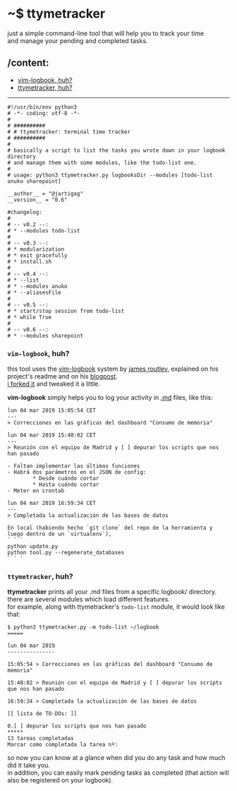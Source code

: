 # ~$ ttymetracker

just a simple command-line tool that will help you to track your time  
and manage your pending and completed tasks.

## /content:

- [vim-logbook, huh?](#vim-logbook-huh)
- [ttymetracker, huh?](#ttymetracker-huh)

---------

```
#!/usr/bin/env python3
# -*- coding: utf-8 -*-
#
# ##########
# # ttymetracker: terminal time tracker
# ##########
#
# basically a script to list the tasks you wrote down in your logbook directory
# and manage them with some modules, like the todo-list one.
#
# usage: python3 ttymetracker.py logbooksDir --modules [todo-list anuko sharepoint]

__author__ = "@jartigag"
__version__ = "0.6"

#changelog:
#
# -- v0.2 --:
# * --modules todo-list
#
# -- v0.3 --:
# * modularization
# * exit gracefully
# * install.sh
#
# -- v0.4 --:
# * --list
# * --modules anuko
# * --aliasesFile
#
# -- v0.5 --:
# * start/stop session from todo-list
# * while True
#
# -- v0.6 --:
# * --modules sharepoint
```

### `vim-logbook`, huh?
this tool uses the [vim-logbook](https://github.com/jamesroutley/vim-logbook) system by [james routley](https://routley.io/), explained on his project's readme and on his [blogpost](https://routley.io/tech/2017/11/23/logbook.html).  
[i forked it](https://github.com/jartigag/vim-logbook) and tweaked it a little.

**vim-logbook** simply helps you to log your activity in [.md](https://en.wikipedia.org/wiki/Markdown) files, like this:
```
lun 04 mar 2019 15:05:54 CET
---
> Correcciones en las gráficas del dashboard "Consumo de memoria"

lun 04 mar 2019 15:40:02 CET
---
> Reunión con el equipo de Madrid y [ ] depurar los scripts que nos han pasado

- Faltan implementar las últimas funciones
- Habrá dos parámetros en el JSON de config:
        * Desde cuándo cortar
        * Hasta cuándo cortar
- Meter en crontab

lun 04 mar 2019 16:59:34 CET
---
> Completada la actualización de las bases de datos

En local (habiendo hecho `git clone` del repo de la herramienta y luego dentro de un `virtualenv`),
` ` `
python update.py
python tool.py --regenerate_databases
` ` `
```

### `ttymetracker`, huh?
**ttymetracker** prints all your .md files from a specific logbook/ directory.  
there are several modules which load different features.  
for example, along with ttymetracker's `todo-list` module, it would look like that:
```
$ python3 ttymetracker.py -m todo-list ~/logbook
=====

lun 04 mar 2019
---------------

15:05:54 > Correcciones en las gráficas del dashboard "Consumo de memoria"

15:40:02 > Reunión con el equipo de Madrid y [ ] depurar los scripts que nos han pasado

16:59:34 > Completada la actualización de las bases de datos

[[ lista de TO-DOs: ]]

0.[ ] depurar los scripts que nos han pasado
*****
13 tareas completadas
Marcar como completada la tarea nº: 
```
so now you can know at a glance when did you do any task and how much did it take you.  
in addition, you can easily mark pending tasks as completed (that action will also be registered on your logbook).
